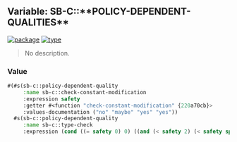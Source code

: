 ## Variable: SB-C::\*\*POLICY-DEPENDENT-QUALITIES\*\*
[![package](https://img.shields.io/badge/Package-SB--C-5f9ea0.svg?style=social&colorA=999999)](../) [![type](https://img.shields.io/badge/Type-Variable-5f9ea0.svg?style=social&colorA=999999)](../#variable) 

> No description.

### Value
```cl
#(#s(sb-c::policy-dependent-quality
     :name sb-c::check-constant-modification
     :expression safety
     :getter #<function "check-constant-modification" {220a70cb}>
     :values-documentation ("no" "maybe" "yes" "yes"))
  #s(sb-c::policy-dependent-quality
     :name sb-c::type-check
     :expression (cond ((= safety 0) 0) ((and (< safety 2) (< safety speed)) 2) (t 3)) ..))
```
